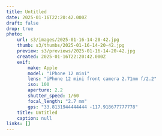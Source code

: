 ```yaml
---
title: Untitled
date: 2025-01-16T22:20:42.000Z
draft: false
drop: true
photo:
    url: s3/images/2025-01-16-14-20-42.jpg
    thumb: s3/thumbs/2025-01-16-14-20-42.jpg
    preview: s3/previews/2025-01-16-14-20-42.jpg
    created: 2025-01-16T22:20:42.000Z
    exif:
        make: Apple
        model: "iPhone 12 mini"
        lens: "iPhone 12 mini front camera 2.71mm f/2.2"
        iso: 100
        aperture: 2.2
        shutter_speed: 1/60
        focal_length: "2.7 mm"
        gps: "33.8131944444444 -117.918677777778"
    title: Untitled
    caption: null
links: []
---
```

